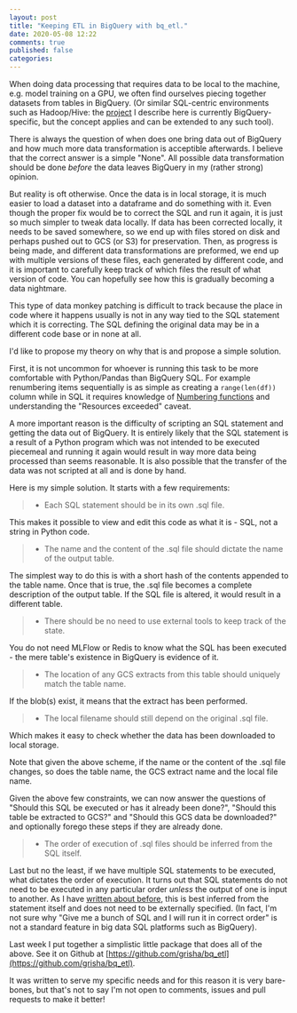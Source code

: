 ```yaml
---
layout: post
title: "Keeping ETL in BigQuery with bq_etl."
date: 2020-05-08 12:22
comments: true
published: false
categories:
---
```


When doing data processing that requires data to be local to the
machine, e.g. model training on a GPU, we often find ourselves piecing
together datasets from tables in BigQuery. (Or similar SQL-centric
environments such as Hadoop/Hive: the
[project](https://github.com/grisha/bq_etl) I describe here is
currently BigQuery-specific, but the concept applies and can be
extended to any such tool).

There is always the question of when does one bring data out of
BigQuery and how much more data transformation is acceptible
afterwards. I believe that the correct answer is a simple "None". All
possible data transformation should be done *before* the data leaves
BigQuery in my (rather strong) opinion.

But reality is oft otherwise. Once the data is in local storage, it is
much easier to load a dataset into a dataframe and do something with
it. Even though the proper fix would be to correct the SQL and run it
again, it is just so much simpler to tweak data locally. If data has
been corrected locally, it needs to be saved somewhere, so we end up
with files stored on disk and perhaps pushed out to GCS (or S3) for
preservation. Then, as progress is being made, and different data
transformations are preformed, we end up with multiple versions of
these files, each generated by different code, and it is important to
carefully keep track of which files the result of what version of
code. You can hopefully see how this is gradually becoming a data
nightmare.

This type of data monkey patching is difficult to track because the
place in code where it happens usually is not in any way tied to the
SQL statement which it is correcting. The SQL defining the original
data may be in a different code base or in none at all.

I'd like to propose my theory on why that is and propose a simple
solution.

First, it is not uncommon for whoever is running this task to be more
comfortable with Python/Pandas than BigQuery SQL. For example
renumbering items sequentially is as simple as creating a
`range(len(df))` column while in SQL it requires knowledge of
[Numbering functions](https://cloud.google.com/bigquery/docs/reference/standard-sql/numbering_functions)
and understanding the "Resources exceeded" caveat.

A more important reason is the difficulty of scripting an SQL
statement and getting the data out of BigQuery. It is entirely likely
that the SQL statement is a result of a Python program which was not
intended to be executed piecemeal and running it again would result in
way more data being processed than seems reasonable. It is also
possible that the transfer of the data was not scripted at all and is
done by hand.

Here is my simple solution. It starts with a few requirements:

>  * Each SQL statement should be in its own .sql file.

This makes it possible to view and edit this code as what it is - SQL,
not a string in Python code.

>  * The name and the content of the .sql file should dictate the name
>    of the output table.

The simplest way to do this is with a short hash of the contents
appended to the table name. Once that is true, the .sql file becomes a
complete description of the output table. If the SQL file is altered,
it would result in a different table.

>  * There should be no need to use external tools to keep track of
>    the state.

You do not need MLFlow or Redis to know what the SQL has been
executed - the mere table's existence in BigQuery is evidence of it.

>  * The location of  any GCS extracts from this table should uniquely match the table name.

If the blob(s) exist, it means that the extract has been performed.

>  * The local filename should still depend on the original .sql file.

Which makes it easy to check whether the data has been downloaded to
local storage.

Note that given the above scheme, if the name or the content of the
.sql file changes, so does the table name, the GCS extract name and
the local file name.

Given the above few constraints, we can now answer the questions of
"Should this SQL be executed or has it already been done?", "Should
this table be extracted to GCS?" and "Should this GCS data be
downloaded?" and optionally forego these steps if they are already
done.

>  * The order of execution of .sql files should be inferred from the
>    SQL itself.

Last but no the least, if we have multiple SQL statements to be
executed, what dictates the order of execution. It turns out that SQL
statements do not need to be executed in any particular order *unless*
the output of one is input to another. As I have [written about before](/blog/2016/11/14/table-names-from-sql/),
this is best inferred
from the statement itself and does not need to be externally
specified. (In fact, I'm not sure why "Give me a bunch of SQL and I
will run it in correct order" is not a standard feature in big data
SQL platforms such as BigQuery).

Last week I put together a simplistic little package that does all of
the above. See it on Github at [https://github.com/grisha/bq_etl](https://github.com/grisha/bq_etl).

It was written to serve my specific needs and for this reason it is
very bare-bones, but that's not to say I'm not open to comments,
issues and pull requests to make it better!

